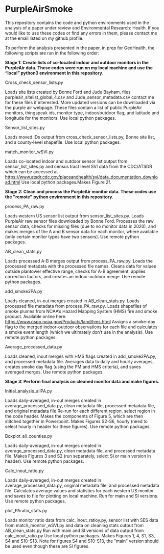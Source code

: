 # PurpleAirSmoke
This repository contains the code and python environments used in the analysis of a paper under review and Environmental Research: Health. If you would like to use these codes or find any errors in them, please contact me at the email listed on my github profile. 

To perform the analysis presented in the paper, in prep for GeoHealth, the following scripts are run in the following order:

**Stage 1: Create lists of co-located indoor and outdoor monitors in the PurpleAir data. These codes were run on my local machine and use the “local” python3 environment in this repository**.

Cross_check_sensor_lists.py

Loads site lists created by Bonne Ford and Jude Bayham, files purpleair_sitelist_global_4.csv and Jude_sensor_metadata.csv contact me for these files if interested. More updated versions can be downloaded via the purple air webpage. These files contain a list of public PurpleAir monitors, thingspeak ids, monitor type, indoor/outdoor flag, and latitude and longitude for the monitors. Use local python packages.

Sensor_list_sites.py

Loads moved IDs output from cross_check_sensor_lists.py, Bonne site list, and a county-level shapefile. Use local python packages.

match_monitor_wSVI.py

Loads co-located indoor and outdoor sensor list output from sensor_list_sites.py and census tract level SVI data from the CDC/ATSDR which can be accessed at https://www.atsdr.cdc.gov/placeandhealth/svi/data_documentation_download.html Use local python packages.Makes Figure 2f.

**Stage 2: Clean and process the PurpleAir monitor data. These codes use the "remote" python environment in this repository.**

process_PA_raw.py

Loads western US sensor list output from sensor_list_sites.py. Loads PurpleAir raw sensor files downloaded by Bonne Ford. Processes the raw sensor data, checks for missing files (due to no monitor data in 2020), and makes merges of the A and B sensor data for each monitor, where available (only certain monitor types have two sensors). Use remote python packages.

AB_clean_stats.py

Loads processed A-B merges output from process_PA_raw.py. Loads the processed metadata with the processed file names. Cleans data for values outside plantower effective range, checks for A-B agreement, applies correction factors, and creates an indoor-outdoor merge. Use remote python packages.

add_smoke2PA.py

Loads cleaned, in-out merges created in AB_clean_stats.py. Loads processed file metadata from process_PA_raw.py. Loads shapefiles of smoke plumes from NOAA’s Hazard Mapping System (HMS) fire and smoke product. Available online here: https://www.ospo.noaa.gov/Products/land/hms.html  Assigns a smoke-day flag to the merged indoor-outdoor observations for each file and calculates a smoke event length (which we ultimately don’t use in the analysis). Use remote python packages.

Average_processed_data.py

Loads cleaned, inout merges with HMS flags created in add_smoke2PA.py, and processed metadata file. Averages data to daily and hourly averages, creates smoke day flag (using the PM and HMS criteria), and saves averaged merges. Use remote python packages.

**Stage 3: Perform final analysis on cleaned monitor data and make figures.**

Initial_analysis_allPA.py

Loads daily-averaged, in-out merges created in average_processed_data.py, clean metadata file, processed metadata file, and original metadata file
Re-run for each different region, select region in the code header. Makes the components of Figure 5, which are then stitched together in Powerpoint.
Makes Figures S2-S6, hourly (need to select hourly in header for these figures). Use remote python packages.

Boxplot_all_counties.py

Loads daily-averaged, in-out merges created in average_processed_data.py, clean metadata file, and processed metadata file. Makes Figures 3 and S2 (run separately, select SI or main version in header). Use remote python packages.

Calc_inout_ratio.py

Loads daily-averaged, in-out merges created in average_processed_data.py, original metadata file, and processed metadata file. Calculates average values and statistics for each western US monitor and saves to file for plotting on local machine. Run for main and SI versions. Use remote python packages.

plot_PAratio_stats.py

Loads monitor ratio data from calc_inout_ratioy.py, sensor list with SES data from match_monitor_wSVI.py and data on cleaning stats output from AB_clean_stats.py
Run with main and SI versions of data output from calc_inout_ratio.py Use local python packages. Makes Figures 1, 4, S1, S3, S4 and S10-S13. Note for figures S4 and S10-S13, the "main" version should be used even though these are SI figures. 
